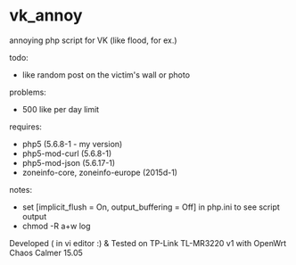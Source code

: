 # vk_annoy
annoying php script for VK (like flood, for ex.)

todo:
- like random post on the victim's wall or photo

problems:
- 500 like per day limit

requires:
- php5 (5.6.8-1 - my version)
- php5-mod-curl (5.6.8-1)
- php5-mod-json (5.6.17-1)
- zoneinfo-core, zoneinfo-europe (2015d-1)

notes:
- set [implicit_flush = On, output_buffering = Off] in php.ini to see script output
- chmod -R a+w log 

Developed ( in vi editor :) & Tested on TP-Link TL-MR3220 v1 with OpenWrt Chaos Calmer 15.05 
